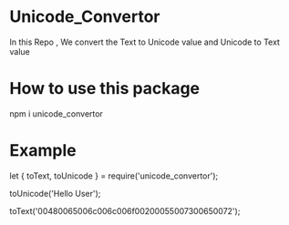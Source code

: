 # Unicode_Convertor
In this Repo , We convert the Text to Unicode value and Unicode to Text value


# How to use this package

npm i unicode_convertor

# Example

let { toText, toUnicode } = require('unicode_convertor');

toUnicode('Hello User');

toText('00480065006c006c006f00200055007300650072');


